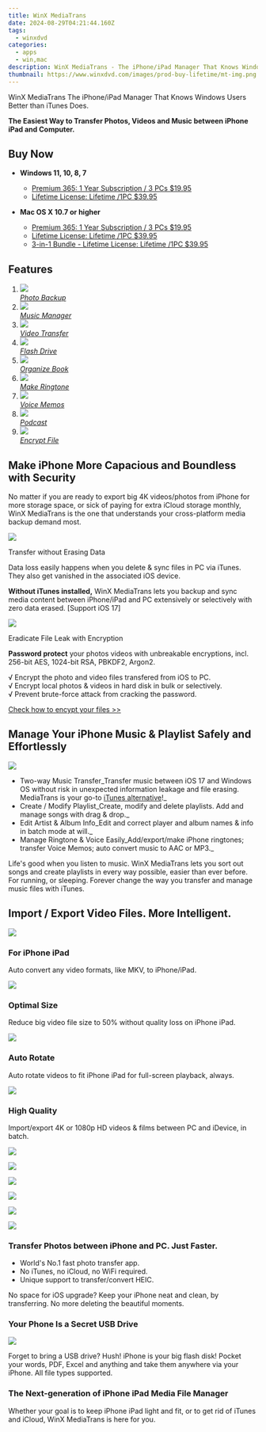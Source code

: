 ```yaml
---
title: WinX MediaTrans
date: 2024-08-29T04:21:44.160Z
tags: 
  - winxdvd
categories: 
  - apps
  - win,mac
description: WinX MediaTrans - The iPhone/iPad Manager That Knows Windows Users Better than iTunes Does.
thumbnail: https://www.winxdvd.com/images/prod-buy-lifetime/mt-img.png
---
```


WinX MediaTrans
The iPhone/iPad Manager That Knows Windows Users Better than iTunes Does.

**The Easiest Way to Transfer Photos, Videos and Music between iPhone iPad and Computer.**

## Buy Now

- **Windows 11, 10, 8, 7**
  - [Premium 365: 1 Year Subscription / 3 PCs $19.95](https://estore.winxdvd.com/order/checkout.php?PRODS=38733393&CARD=2&QTY=1&AFFILIATE=108875&CART=1&COUPON=MT1Y19&SHORT_FORM=1&ORDERSTYLE=nLWsnJWpjHQ=&DESIGN_TYPE=2&HIDEC=0&SRC=23mtbuy1y&daci=2094076942.1724026453)
  - [Lifetime License: Lifetime /1PC $39.95](https://estore.winxdvd.com/order/checkout.php?PRODS=38733448&CARD=2&QTY=1&AFFILIATE=108875&CART=1&SHORT_FORM=1&ORDERSTYLE=nLWsnJWpjHQ=&DESIGN_TYPE=2&HIDEC=0&SRC=23mtbuylf&daci=2094076942.1724026453)

- **Mac OS X 10.7 or higher**
  - [Premium 365: 1 Year Subscription / 3 PCs $19.95](https://estore.macxdvd.com/order/checkout.php?PRODS=38739171&CARD=2&QTY=1&AFFILIATE=108875&CART=1&SHORT_FORM=1&COUPON=MT1Y19&ORDERSTYLE=nLWsnpXPnHU=&DESIGN_TYPE=2&HIDEC=0&SRC=23mtbuyaf1y&daci=1037703119.1724242719)
  - [Lifetime License: Lifetime /1PC $39.95](https://estore.macxdvd.com/order/checkout.php?PRODS=38739223&CARD=2&QTY=1&AFFILIATE=108875&CART=1&SHORT_FORM=1&ORDERSTYLE=nLWsnpXPnHU=&DESIGN_TYPE=2&HIDEC=0&SRC=23mtbuylf&daci=1037703119.1724242719)
  - [3-in-1 Bundle - Lifetime License: Lifetime /1PC $39.95](https://estore.macxdvd.com/order/checkout.php?PRODS=37061296&CARD=2&CARD=2&CARD=2&CARD=2&QTY=1&AFFILIATE=108875&CART=1&SHORT_FORM=1&COUPON=BUNDLEM50OFF&ORDERSTYLE=nLWsnpXPnHU=&DESIGN_TYPE=2&HIDEC=0&SRC=23mtbuybundle&daci=1037703119.1724242719)

## Features

1.  [![](https://www.winxdvd.com/mediatrans//img/photo.png)  
    _Photo Backup_](https://www.winxdvd.com/mediatrans//#S1)
2.  [![](https://www.winxdvd.com/mediatrans//img/music.png)  
    _Music Manager_](https://www.winxdvd.com/mediatrans//#S2)
3.  [![](https://www.winxdvd.com/mediatrans//img/video.png)  
    _Video Transfer_](https://www.winxdvd.com/mediatrans//#S3)
4.  [![](https://www.winxdvd.com/mediatrans//img/usb.png)  
    _Flash Drive_](https://www.winxdvd.com/mediatrans//#S4)
5.  [![](https://www.winxdvd.com/mediatrans//img/icon1.png)  
    _Organize Book_](https://www.winxdvd.com/mediatrans//#S5)
6.  [![](https://www.winxdvd.com/mediatrans//img/icon2.png)  
    _Make Ringtone_](https://www.winxdvd.com/mediatrans//#S6)
7.  [![](https://www.winxdvd.com/mediatrans//img/icon3.png)  
    _Voice Memos_](https://www.winxdvd.com/ios-android-mobile/how-to-get-voice-memos-off-iphone.htm)
8.  [![](https://www.winxdvd.com/mediatrans//img/icon5.png)  
    _Podcast_](https://www.winxdvd.com/mediatrans//#S8)
9.  [![](https://www.winxdvd.com/mediatrans//img/icon6.png)  
    _Encrypt File_](https://www.winxdvd.com/mediatrans//#S9)

## Make iPhone More Capacious and Boundless with Security

No matter if you are ready to export big 4K videos/photos from iPhone for more storage space, or sick of paying for extra iCloud storage monthly, WinX MediaTrans is the one that understands your cross-platform media backup demand most.

![](https://www.winxdvd.com/mediatrans//img/i1.png)

Transfer without Erasing Data

Data loss easily happens when you delete & sync files in PC via iTunes. They also get vanished in the associated iOS device.

**Without iTunes installed,** WinX MediaTrans lets you backup and sync media content between iPhone/iPad and PC extensively or selectively with zero data erased. \[Support iOS 17\]

![](https://www.winxdvd.com/mediatrans//img/i2.png)

Eradicate File Leak with Encryption

**Password protect** your photos videos with unbreakable encryptions, incl. 256-bit AES, 1024-bit RSA, PBKDF2, Argon2.

√ Encrypt the photo and video files transfered from iOS to PC.  
√ Encrypt local photos & videos in hard disk in bulk or selectively.  
√ Prevent brute-force attack from cracking the password.

[Check how to encypt your files >>](https://www.winxdvd.com/help/how-to-use-winx-mediatrans.htm#to5)

## Manage Your iPhone Music & Playlist Safely and Effortlessly

![](https://www.winxdvd.com/mediatrans//img/neirong1.jpg)

-   Two-way Music Transfer_Transfer music between iOS 17 and Windows OS without risk in unexpected information leakage and file erasing. MediaTrans is your go-to [iTunes alternative](https://www.winxdvd.com/ios-android-mobile/itunes-alternatives.htm)!_
-   Create / Modify Playlist_Create, modify and delete playlists. Add and manage songs with drag & drop._
-   Edit Artist & Album Info_Edit and correct player and album names & info in batch mode at will._
-   Manage Ringtone & Voice Easily_Add/export/make iPhone ringtones; transfer Voice Memos; auto convert music to AAC or MP3._

Life's good when you listen to music. WinX MediaTrans lets you sort out songs and create playlists in every way possible, easier than ever before. For running, or sleeping. Forever change the way you transfer and manage music files with iTunes.

## Import / Export Video Files. More Intelligent.

![](https://www.winxdvd.com/mediatrans//img/tu1.png)

### For iPhone iPad

Auto convert any video formats, like MKV, to iPhone/iPad.

![](https://www.winxdvd.com/mediatrans//img/tu2.png)

### Optimal Size

Reduce big video file size to 50% without quality loss on iPhone iPad.

![](https://www.winxdvd.com/mediatrans//img/tu3.png)

### Auto Rotate

Auto rotate videos to fit iPhone iPad for full-screen playback, always.

![](https://www.winxdvd.com/mediatrans//img/tu4.png)

### High Quality

Import/export 4K or 1080p HD videos & films between PC and iDevice, in batch.

![](https://www.winxdvd.com/mediatrans//img/smooth-rotation.png)

![](https://www.winxdvd.com/mediatrans//img/war.png)

![](https://www.winxdvd.com/mediatrans//img/shebei.png)

![](https://www.winxdvd.com/mediatrans//img/shouji.png)

![](https://www.winxdvd.com/mediatrans//img/tupian2.jpg)

![](https://www.winxdvd.com/mediatrans//img/tupian1.jpg)

### Transfer Photos between iPhone and PC. Just Faster.

-   World's No.1 fast photo transfer app.
-   No iTunes, no iCloud, no WiFi required.
-   Unique support to transfer/convert HEIC.

No space for iOS upgrade? Keep your iPhone neat and clean, by transferring. No more deleting the beautiful moments.

### Your Phone Is a Secret USB Drive

![](https://www.winxdvd.com/mediatrans//img/flash-dive.png)

Forget to bring a USB drive? Hush! iPhone is your big flash disk! Pocket your words, PDF, Excel and anything and take them anywhere via your iPhone. All file types supported.

### The Next-generation of iPhone iPad Media File Manager

Whether your goal is to keep iPhone iPad light and fit, or to get rid of iTunes and iCloud, WinX MediaTrans is here for you.